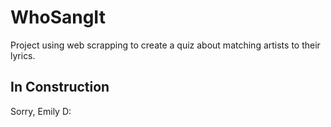 # WhoSangIt
Project using web scrapping to create a quiz about matching artists to their lyrics.

## In Construction

Sorry, Emily D:
